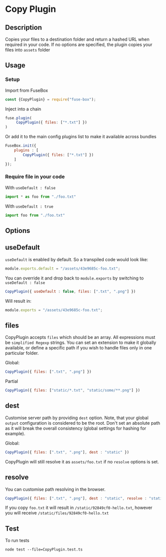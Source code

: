 # Copy Plugin

## Description
Copies your files to a destination folder and return a hashed URL when required in your code. If no options are specified, the plugin copies your files into `assets` folder

## Usage

### Setup
Import from FuseBox

```js
const {CopyPlugin} = require("fuse-box");
```

Inject into a chain

```js
fuse.plugin(
     CopyPlugin({ files: ["*.txt"] })
)
```

Or add it to the main config plugins list to make it available across bundles

```js
FuseBox.init({
    plugins : [
        CopyPlugin({ files: ["*.txt"] })
    ]
});
```

### Require file in your code
With `useDefault : false`

```js
import * as foo from "./foo.txt"
```

With `useDefault : true`

```js
import foo from "./foo.txt"
```

## Options

## useDefault

`useDefault` is enabled by default. So a transpiled code would look like:

```js
module.exports.default = "/assets/43e9685c-foo.txt";
```

You can override it and drop back to `module.exports` by switching to `useDefault : false`

```js
CopyPlugin({ useDefault : false, files: [".txt", ".png"] })
```

Will result in:

```js
module.exports = "/assets/43e9685c-foo.txt";
```


## files

CopyPlugin accepts `files` which should be an array. All expressions must be `simplified Regexp` strings. 
You can set an extension to make it globally available, or define a specific path if you wish to handle files only in one particular folder.

Global:

```js
CopyPlugin({ files: [".txt", ".png"] })
```

Partial

```js
CopyPlugin({ files: ["static/*.txt", "static/some/**.png"] })
```

## dest

Customise server path by providing `dest` option. Note, that your global `output` configuration is considered to be the root.
Don't set an absolute path as it will break the overall consistency (global settings for hashing for example).

Global:

```js
CopyPlugin({ files: [".txt", ".png"], dest : "static" })
```

CopyPlugin will still resolve it as `assets/foo.txt` if  no `resolve` options is set.

## resolve

You can customise path resolving in the browser.
```js
CopyPlugin({ files: [".txt", ".png"], dest : "static", resolve : "static/files" })
```

If you copy `foo.txt` it will result in `/static/92849cf0-hello.txt`, however you will receive `/static/files/92849cf0-hello.txt`


## Test
To run tests
```
node test --file=CopyPlugin.test.ts
```



